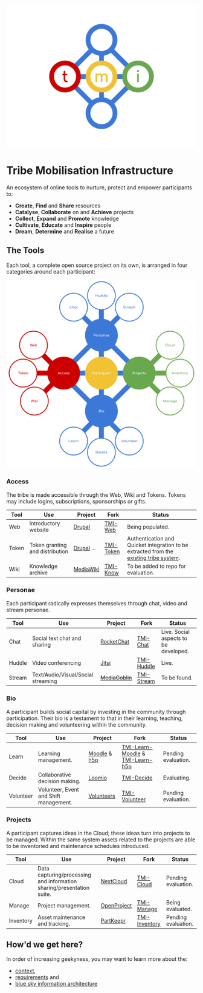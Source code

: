 ![TMI Logo](./docs/svg/tmi.svg)


# Tribe Mobilisation Infrastructure

An ecosystem of online tools to nurture, protect and empower participants to:

* **Create**, **Find** and **Share** resources
* **Catalyse**, **Collaborate** on and **Achieve** projects
* **Collect**, **Expand** and **Promote** knowledge
* **Cultivate**, **Educate** and **Inspire** people
* **Dream**, **Determine** and **Realise** a future


## The Tools

Each tool, a complete open source project on its own, is arranged in four 
categories around each participant:

![Ecosystem](./docs/svg/Ecosystem.svg)


### Access

The tribe is made accessible through the Web, Wiki and Tokens.
Tokens may include logins, subscriptions, sponsorships or gifts.

| Tool | Use | Project | Fork | Status |
| -- | -- | -- | -- | -- |
| Web    | Introductory website             | [Drupal](https://drupal.org)                         | [TMI-Web](https://github.com/AfrikaBurn/TMI-Web)       | Being populated. 
| Token  | Token granting and distribution  | [Drupal](https://drupal.org) ...                     | [TMI-Token](https://github.com/AfrikaBurn/TMI-Token)   | Authentication and Quicket integration to be extracted from the [existing tribe system](https://github.com/afrikaburn/tribe).
| Wiki   | Knowledge archive                | [MediaWiki](https://www.mediawiki.org/wiki/MediaWiki)| [TMI-Know](https://github.com/AfrikaBurn/TMI-Know)     | To be added to repo for evaluation.


### Personae

Each participant radically expresses themselves through chat, video and stream 
personae.

| Tool | Use | Project | Fork | Status |
| -- | -- | -- | -- | -- |
| Chat      | Social text chat and sharing      | [RocketChat](https://rocket.chat)         | [TMI-Chat](https://github.com/AfrikaBurn/TMI-Chat)      | Live. Social aspects to be developed.
| Huddle    | Video conferencing                | [Jitsi](https://jitsi.org)                | [TMI-Huddle](https://github.com/AfrikaBurn/TMI-Huddle)  | Live.
| Stream    | Text/Audio/Visual/Social streaming| [~~MediaGoblin~~](http://mediagoblin.org) | [TMI-Stream](https://github.com/AfrikaBurn/TMI-Stream)  | To be found.


### Bio

A participant builds social capital by investing in the community through 
participation. Their bio is a testament to that in their learning, teaching, 
decision making and volunteering within the community.

| Tool | Use | Project | Fork | Status |
| -- | -- | -- | -- | -- |
| Learn     | Learning management.                      | [Moodle](https://moodle.org) & [h5p](https://h5p.org)| [TMI-Learn-Moodle](https://github.com/AfrikaBurn/TMI-Learn-Moodle) & [TMI-Learn-h5p](https://github.com/AfrikaBurn/TMI-Learn-h5p) | Pending evaluation. 
| Decide    | Collaborative decision making.            | [Loomio](https://loomio.org)                         | [TMI-Decide](https://github.com/AfrikaBurn/TMI-Decide)                                                                            | Evaluating.
| Volunteer | Volunteer, Event and Shift management.    | [Volunteers](https://github.com/playasoft/volunteers)| [TMI-Volunteer](https://github.com/AfrikaBurn/TMI-Volunteer)                                                                      | Pending evaluation. 


### Projects

A participant captures ideas in the Cloud; these ideas turn into projects to be 
managed. Within the same system assets related to the projects are able to be 
inventoried and maintenance schedules introduced.

| Tool | Use | Project | Fork | Status |
| -- | -- | -- | -- | -- |
| Cloud     | Data capturing/processing and information sharing/presentation suite. | [NextCloud](https://nextcloud.org)    | [TMI-Cloud](https://github.com/AfrikaBurn/TMI-Cloud)          | Pending evaluation.
| Manage    | Project management.                                                   | [OpenProject](http://openproject.org) | [TMI-Manage](https://github.com/AfrikaBurn/TMI-Manage)        | Being evaluated. 
| Inventory | Asset maintenance and tracking.                                       | [PartKeepr](https://partkeepr.org)    | [TMI-Inventory](https://github.com/AfrikaBurn/TMI-Inventory)  | Pending evaluation. 


## How'd we get here?

In order of increasing geekyness, you may want to learn more about the:
* [context](./docs/context.md),
* [requirements](./docs/requirements.md) and
* [blue sky information architecture](./docs/information-architecture.md)
